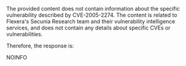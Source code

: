 The provided content does not contain information about the specific vulnerability described by CVE-2005-2274. The content is related to Flexera's Secunia Research team and their vulnerability intelligence services, and does not contain any details about specific CVEs or vulnerabilities.

Therefore, the response is:

NOINFO